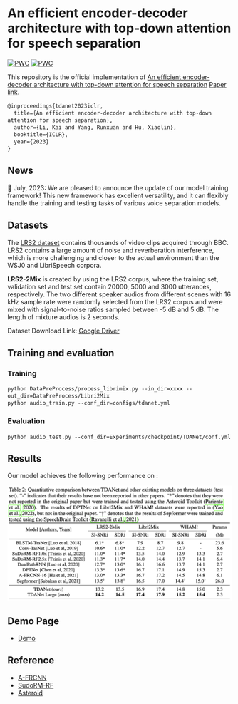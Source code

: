 # An efficient encoder-decoder architecture with top-down attention for speech separation

[![PWC](https://img.shields.io/endpoint.svg?url=https://paperswithcode.com/badge/an-efficient-encoder-decoder-architecture/speech-separation-on-libri2mix)](https://paperswithcode.com/sota/speech-separation-on-libri2mix?p=an-efficient-encoder-decoder-architecture) [![PWC](https://img.shields.io/endpoint.svg?url=https://paperswithcode.com/badge/an-efficient-encoder-decoder-architecture/speech-separation-on-wham)](https://paperswithcode.com/sota/speech-separation-on-wham?p=an-efficient-encoder-decoder-architecture)

This repository is the official implementation of [An efficient encoder-decoder architecture with top-down attention for speech separation](https://cslikai.cn/project/TDANet) [Paper link](https://openreview.net/pdf?id=fzberKYWKsI). 

```
@inproceedings{tdanet2023iclr,
  title={An efficient encoder-decoder architecture with top-down attention for speech separation},
  author={Li, Kai and Yang, Runxuan and Hu, Xiaolin},
  booktitle={ICLR},
  year={2023}
}
```

## News

:star2: July, 2023: We are pleased to announce the update of our model training framework! This new framework has excellent versatility, and it can flexibly handle the training and testing tasks of various voice separation models.



## Datasets

The [LRS2 dataset](https://www.robots.ox.ac.uk/~vgg/data/lip_reading/lrs2.html) contains thousands of video clips acquired through BBC. LRS2 contains a large amount of noise and reverberation interference, which is more challenging and closer to the actual environment than the WSJ0 and LibriSpeech corpora. 

**LRS2-2Mix** is created by using the LRS2 corpus, where the training set, validation set and test set contain 20000, 5000 and 3000 utterances, respectively. The two different speaker audios from different scenes with 16 kHz sample rate were randomly selected from the LRS2 corpus and were mixed with signal-to-noise ratios sampled between -5 dB and 5 dB. The length of mixture audios is 2 seconds.

Dataset Download Link: [Google Driver](https://drive.google.com/file/d/1dCWD5OIGcj43qTidmU18unoaqo_6QetW/view?usp=sharing)

## Training and evaluation

### Training

```shell
python DataPreProcess/process_librimix.py --in_dir=xxxx --out_dir=DataPreProcess/Libri2Mix
python audio_train.py --conf_dir=configs/tdanet.yml
```

### Evaluation

```shell
python audio_test.py --conf_dir=Experiments/checkpoint/TDANet/conf.yml
```

## Results

Our model achieves the following performance on :

![](./results.png)

## Demo Page

- [Demo](https://cslikai.cn/project/TDANet/)

## Reference

- [A-FRCNN](https://github.com/JusperLee/AFRCNN-For-Speech-Separation)
- [SudoRM-RF](https://github.com/etzinis/sudo_rm_rf)
- [Asteroid](https://github.com/asteroid-team/asteroid)
